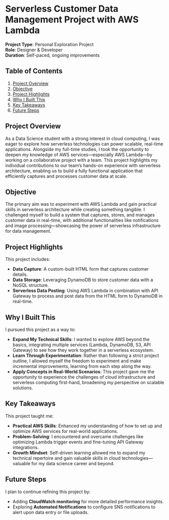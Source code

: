 # Serverless Customer Data Management Project with AWS Lambda

**Project Type**: Personal Exploration Project  
**Role**: Designer & Developer  
**Duration**: Self-paced, ongoing improvements  

## Table of Contents
1. [Project Overview](#project-overview)
2. [Objective](#objective)
3. [Project Highlights](#project-highlights)
4. [Why I Built This](#why-i-built-this)
5. [Key Takeaways](#key-takeaways)
6. [Future Steps](#future-steps)

## Project Overview
As a Data Science student with a strong interest in cloud computing, I was eager to explore how serverless technologies can power scalable, real-time applications. Alongside my full-time studies, I took the opportunity to deepen my knowledge of AWS services—especially AWS Lambda—by working on a collaborative project with a team. This project highlights my individual contributions to our team’s hands-on experience with serverless architecture, enabling us to build a fully functional application that efficiently captures and processes customer data at scale.

## Objective
The primary aim was to experiment with AWS Lambda and gain practical skills in serverless architecture while creating something tangible. I challenged myself to build a system that captures, stores, and manages customer data in real-time, with additional functionalities like notifications and image processing—showcasing the power of serverless infrastructure for data management.

## Project Highlights
This project includes:
- **Data Capture**: A custom-built HTML form that captures customer details.
- **Data Storage**: Leveraging DynamoDB to store customer data with a NoSQL structure.
- **Serverless Data Posting**: Using AWS Lambda in combination with API Gateway to process and post data from the HTML form to DynamoDB in real-time.

## Why I Built This
I pursued this project as a way to:
- **Expand My Technical Skills**: I wanted to explore AWS beyond the basics, integrating multiple services (Lambda, DynamoDB, S3, API Gateway) to see how they work together in a serverless ecosystem.
- **Learn Through Experimentation**: Rather than following a strict project outline, I allowed myself the freedom to experiment and make incremental improvements, learning from each step along the way.
- **Apply Concepts in Real-World Scenarios**: This project gave me the opportunity to experience the challenges of cloud infrastructure and serverless computing first-hand, broadening my perspective on scalable solutions.

## Key Takeaways
This project taught me:
- **Practical AWS Skills**: Enhanced my understanding of how to set up and optimize AWS services for real-world applications.
- **Problem-Solving**: I encountered and overcame challenges like optimizing Lambda trigger events and fine-tuning API Gateway integrations.
- **Growth Mindset**: Self-driven learning allowed me to expand my technical repertoire and gain valuable skills in cloud technologies—valuable for my data science career and beyond.

## Future Steps
I plan to continue refining this project by:
- Adding **CloudWatch monitoring** for more detailed performance insights.
- Exploring **Automated Notifications** to configure SNS notifications to alert upon data entry or file uploads.

